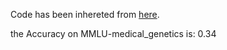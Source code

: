 Code has been inhereted from [here](https://github.com/nyuolab/MedMobile/tree/main/Evaluation).

the Accuracy on MMLU-medical_genetics is: 0.34
